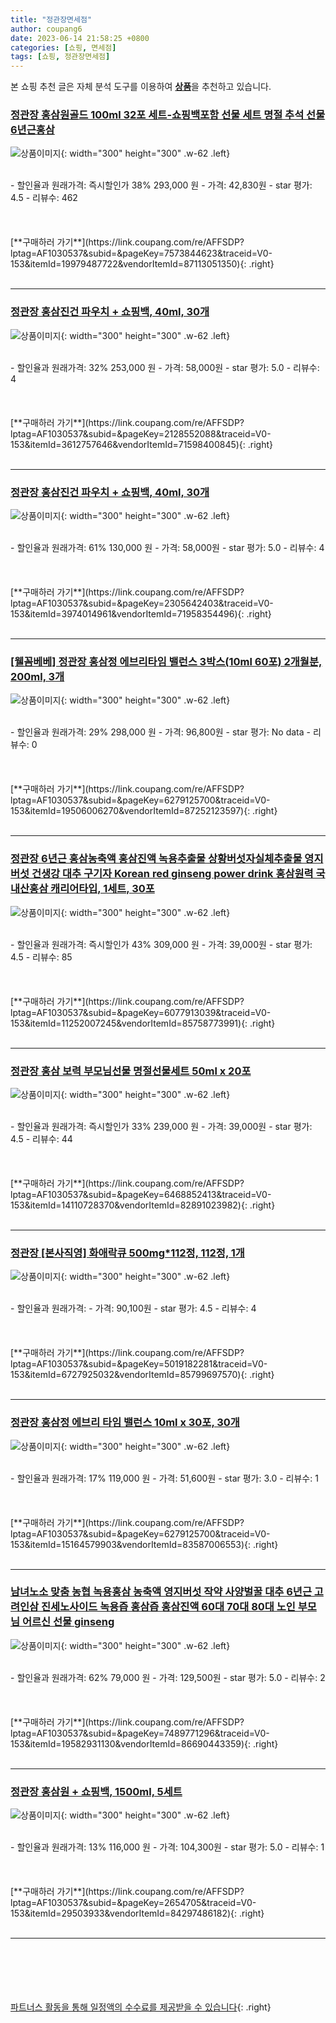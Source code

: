 ```yaml
---
title: "정관장면세점"
author: coupang6
date: 2023-06-14 21:58:25 +0800
categories: [쇼핑, 면세점]
tags: [쇼핑, 정관장면세점]
---
```


본 쇼핑 추천 글은 자체 분석 도구를 이용하여 [**상품**](https://link.coupang.com/a/bao1ui)을 추천하고 있습니다.

### [정관장 홍삼원골드 100ml 32포 세트-쇼핑백포함 선물 세트 명절 추석 선물 6년근홍삼](https://link.coupang.com/re/AFFSDP?lptag=AF1030537&subid=&pageKey=7573844623&traceid=V0-153&itemId=19979487722&vendorItemId=87113051350)

![상품이미지](https://thumbnail10.coupangcdn.com/thumbnails/remote/230x230ex/image/vendor_inventory/7e7b/8aec737c4e2cc00035a80dcb3ba5d007fbc3ebc7841b7466279cdedbcfde.jpg){: width="300" height="300" .w-62 .left}


<br>
- 할인율과 원래가격: 즉시할인가 38%  293,000   원
- 가격: 42,830원
- star 평가: 4.5
- 리뷰수: 462
<br>
<br>
<br>
<br>
[**구매하러 가기**](https://link.coupang.com/re/AFFSDP?lptag=AF1030537&subid=&pageKey=7573844623&traceid=V0-153&itemId=19979487722&vendorItemId=87113051350){: .right}
<br>
<br>

---

### [정관장 홍삼진건 파우치 + 쇼핑백, 40ml, 30개](https://link.coupang.com/re/AFFSDP?lptag=AF1030537&subid=&pageKey=2128552088&traceid=V0-153&itemId=3612757646&vendorItemId=71598400845)

![상품이미지](https://thumbnail9.coupangcdn.com/thumbnails/remote/230x230ex/image/retail/images/751376198169475-5fa582b3-c1d1-4287-ba53-6bb04a503413.jpg){: width="300" height="300" .w-62 .left}


<br>
- 할인율과 원래가격: 32%  253,000   원
- 가격: 58,000원
- star 평가: 5.0
- 리뷰수: 4
<br>
<br>
<br>
<br>
[**구매하러 가기**](https://link.coupang.com/re/AFFSDP?lptag=AF1030537&subid=&pageKey=2128552088&traceid=V0-153&itemId=3612757646&vendorItemId=71598400845){: .right}
<br>
<br>

---

### [정관장 홍삼진건 파우치 + 쇼핑백, 40ml, 30개](https://link.coupang.com/re/AFFSDP?lptag=AF1030537&subid=&pageKey=2305642403&traceid=V0-153&itemId=3974014961&vendorItemId=71958354496)

![상품이미지](https://thumbnail9.coupangcdn.com/thumbnails/remote/230x230ex/image/retail/images/751376198169475-5fa582b3-c1d1-4287-ba53-6bb04a503413.jpg){: width="300" height="300" .w-62 .left}


<br>
- 할인율과 원래가격: 61%  130,000   원
- 가격: 58,000원
- star 평가: 5.0
- 리뷰수: 4
<br>
<br>
<br>
<br>
[**구매하러 가기**](https://link.coupang.com/re/AFFSDP?lptag=AF1030537&subid=&pageKey=2305642403&traceid=V0-153&itemId=3974014961&vendorItemId=71958354496){: .right}
<br>
<br>

---

### [[웰꼼베베] 정관장 홍삼정 에브리타임 밸런스 3박스(10ml 60포) 2개월분, 200ml, 3개](https://link.coupang.com/re/AFFSDP?lptag=AF1030537&subid=&pageKey=6279125700&traceid=V0-153&itemId=19506006270&vendorItemId=87252123597)

![상품이미지](https://thumbnail9.coupangcdn.com/thumbnails/remote/230x230ex/image/vendor_inventory/eaf0/36a754e01dd67c2a484fec6d8f818f85d765fb173c36613f5ac5981924e0.jpg){: width="300" height="300" .w-62 .left}


<br>
- 할인율과 원래가격: 29%  298,000   원
- 가격: 96,800원
- star 평가: No data
- 리뷰수: 0
<br>
<br>
<br>
<br>
[**구매하러 가기**](https://link.coupang.com/re/AFFSDP?lptag=AF1030537&subid=&pageKey=6279125700&traceid=V0-153&itemId=19506006270&vendorItemId=87252123597){: .right}
<br>
<br>

---

### [정관장 6년근 홍삼농축액 홍삼진액 녹용추출물 상황버섯자실체추출물 영지버섯 건생강 대추 구기자 Korean red ginseng power drink 홍삼원력 국내산홍삼 캐리어타입, 1세트, 30포](https://link.coupang.com/re/AFFSDP?lptag=AF1030537&subid=&pageKey=6077913039&traceid=V0-153&itemId=11252007245&vendorItemId=85758773991)

![상품이미지](https://thumbnail8.coupangcdn.com/thumbnails/remote/230x230ex/image/vendor_inventory/e80a/fe856ccbff67feeb7bf9fd8bd216569a6ee10c4289cc55f2f71754dc6603.jpg){: width="300" height="300" .w-62 .left}


<br>
- 할인율과 원래가격: 즉시할인가 43%  309,000   원
- 가격: 39,000원
- star 평가: 4.5
- 리뷰수: 85
<br>
<br>
<br>
<br>
[**구매하러 가기**](https://link.coupang.com/re/AFFSDP?lptag=AF1030537&subid=&pageKey=6077913039&traceid=V0-153&itemId=11252007245&vendorItemId=85758773991){: .right}
<br>
<br>

---

### [정관장 홍삼 보력 부모님선물 명절선물세트 50ml x 20포](https://link.coupang.com/re/AFFSDP?lptag=AF1030537&subid=&pageKey=6468852413&traceid=V0-153&itemId=14110728370&vendorItemId=82891023982)

![상품이미지](https://thumbnail9.coupangcdn.com/thumbnails/remote/230x230ex/image/vendor_inventory/25a4/38b57c69137a0e2baeede34bdb0e2e3f16ddac93d672c0bc89512127bc3f.jpg){: width="300" height="300" .w-62 .left}


<br>
- 할인율과 원래가격: 즉시할인가 33%  239,000   원
- 가격: 39,000원
- star 평가: 4.5
- 리뷰수: 44
<br>
<br>
<br>
<br>
[**구매하러 가기**](https://link.coupang.com/re/AFFSDP?lptag=AF1030537&subid=&pageKey=6468852413&traceid=V0-153&itemId=14110728370&vendorItemId=82891023982){: .right}
<br>
<br>

---

### [정관장 [본사직영] 화애락큐 500mg*112정, 112정, 1개](https://link.coupang.com/re/AFFSDP?lptag=AF1030537&subid=&pageKey=5019182281&traceid=V0-153&itemId=6727925032&vendorItemId=85799697570)

![상품이미지](https://thumbnail9.coupangcdn.com/thumbnails/remote/230x230ex/image/vendor_inventory/b3e4/6c2159686a887fcf0c43b28fb58a1c8882718232c28e8bd2076e74123a9d.jpg){: width="300" height="300" .w-62 .left}


<br>
- 할인율과 원래가격: 
- 가격: 90,100원
- star 평가: 4.5
- 리뷰수: 4
<br>
<br>
<br>
<br>
[**구매하러 가기**](https://link.coupang.com/re/AFFSDP?lptag=AF1030537&subid=&pageKey=5019182281&traceid=V0-153&itemId=6727925032&vendorItemId=85799697570){: .right}
<br>
<br>

---

### [정관장 홍삼정 에브리 타임 밸런스 10ml x 30포, 30개](https://link.coupang.com/re/AFFSDP?lptag=AF1030537&subid=&pageKey=6279125700&traceid=V0-153&itemId=15164579903&vendorItemId=83587006553)

![상품이미지](https://thumbnail7.coupangcdn.com/thumbnails/remote/230x230ex/image/vendor_inventory/d83c/3481224f723098249b7ff3085ab681ff9e427358a71d4c0f0dca0319caa1.jpg){: width="300" height="300" .w-62 .left}


<br>
- 할인율과 원래가격: 17%  119,000   원
- 가격: 51,600원
- star 평가: 3.0
- 리뷰수: 1
<br>
<br>
<br>
<br>
[**구매하러 가기**](https://link.coupang.com/re/AFFSDP?lptag=AF1030537&subid=&pageKey=6279125700&traceid=V0-153&itemId=15164579903&vendorItemId=83587006553){: .right}
<br>
<br>

---

### [남녀노소 맞춤 농협 녹용홍삼 농축액 영지버섯 작약 사양벌꿀 대추 6년근 고려인삼 진세노사이드 녹용즙 홍삼즙 홍삼진액 60대 70대 80대 노인 부모님 어르신 선물 ginseng](https://link.coupang.com/re/AFFSDP?lptag=AF1030537&subid=&pageKey=7489771296&traceid=V0-153&itemId=19582931130&vendorItemId=86690443359)

![상품이미지](https://thumbnail9.coupangcdn.com/thumbnails/remote/230x230ex/image/vendor_inventory/7650/f946dceb4ddbac539b2321accf3a02bfa13f1a922c6a0a1366e6cd91f971.jpg){: width="300" height="300" .w-62 .left}


<br>
- 할인율과 원래가격: 62%  79,000   원
- 가격: 129,500원
- star 평가: 5.0
- 리뷰수: 2
<br>
<br>
<br>
<br>
[**구매하러 가기**](https://link.coupang.com/re/AFFSDP?lptag=AF1030537&subid=&pageKey=7489771296&traceid=V0-153&itemId=19582931130&vendorItemId=86690443359){: .right}
<br>
<br>

---

### [정관장 홍삼원 + 쇼핑백, 1500ml, 5세트](https://link.coupang.com/re/AFFSDP?lptag=AF1030537&subid=&pageKey=2654705&traceid=V0-153&itemId=29503933&vendorItemId=84297486182)

![상품이미지](https://thumbnail6.coupangcdn.com/thumbnails/remote/230x230ex/image/vendor_inventory/4f68/89e50434f00f2a043f09bf20a2ab598cfdc2d065b84287dc2774a0f137a5.jpg){: width="300" height="300" .w-62 .left}


<br>
- 할인율과 원래가격: 13%  116,000   원
- 가격: 104,300원
- star 평가: 5.0
- 리뷰수: 1
<br>
<br>
<br>
<br>
[**구매하러 가기**](https://link.coupang.com/re/AFFSDP?lptag=AF1030537&subid=&pageKey=2654705&traceid=V0-153&itemId=29503933&vendorItemId=84297486182){: .right}
<br>
<br>

---
<br><br><br><br><br> [파트너스 활동을 통해 일정액의 수수료를 제공받을 수 있습니다](https://link.coupang.com/a/bao1ui){: .right}